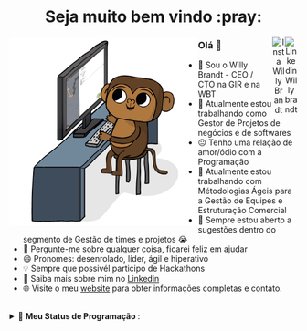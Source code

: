 <div align='center'><h1> Seja muito bem vindo :pray:</h1></div>
<div align="center">
<a href="https://www.linkedin.com/in/willybrandt" target="_blank" rel="nofollow"><img align="right" alt="Linkedin Willy brandt" width="22px" src="https://img.icons8.com/color/48/000000/linkedin-2--v2.png" /></a><a href="https://www.instagram.com/willycostaconsultor" target="_blank" rel="nofollow"><img align="right" alt="Insta Willy Brandt" width="22px" src="https://img.icons8.com/color/48/000000/instagram-new--v2.png" /></a>
</div>

<img src='https://github.com/keshavsingh4522/keshavsingh4522/blob/master/Assets/Monkey_Kid_Coding.gif' align='left'>

### Olá 👋
- 🏫 Sou o Willy Brandt - CEO / CTO na GIR e na WBT
- 🔭 Atualmente estou trabalhando como Gestor de Projetos de negócios e de softwares
- 😐 Tenho uma relação de amor/ódio com a Programação
- 🌱 Atualmente estou trabalhando com Métodologias Ágeis para a Gestão de Equipes e Estruturação Comercial 
- 🤔 Sempre estou aberto a sugestões dentro do segmento de Gestão de times e projetos 😭
- 💬 Pergunte-me sobre qualquer coisa, ficarei feliz em ajudar
- 😄 Pronomes: desenrolado, líder, ágil e hiperativo
- 💡 Sempre que possivél participo de Hackathons
- 👨 Saiba mais sobre mim no [Linkedin](https://sourcerer.io/keshavsingh4522)
- 🌐 Visite o meu [website](https://wbtic.com.br) para obter informações completas e contato.

<!-- - 💥⚡ Linguagens que tenho afinidade: ** JS | SQL | HTML | PHP | CSS |** -->

<br />

<details> 
 <summary>🤖 <b>Meu Status de Programação </b>: </summary>
<br>

<!-- start dynamic Spotify songs API -->
### I really like music :headphones:

<!-- Nothing weird to see here -->
<p align="center">currently jamming to</p>
<p align="center">
  <a href="https://spotify-now-playing-song.vercel.app/api/now-playing?open">
    <!-- Music bars move to the beat and are colored based on the track's happiness, danceability, and energy! -->
    <img src="https://spotify-now-playing-song.vercel.app/api/now-playing">
  </a>
</p>

<p align="center">
  <!-- He came up with the idea of HOW to show React components as an image on a README.md and the now-playing component! -->
  <i>inspired by <a href="https://github.com/natemoo-re">natemoo-re</a> for song api</i>
</p>
<!-- end dynamic Spotify songs API -->

